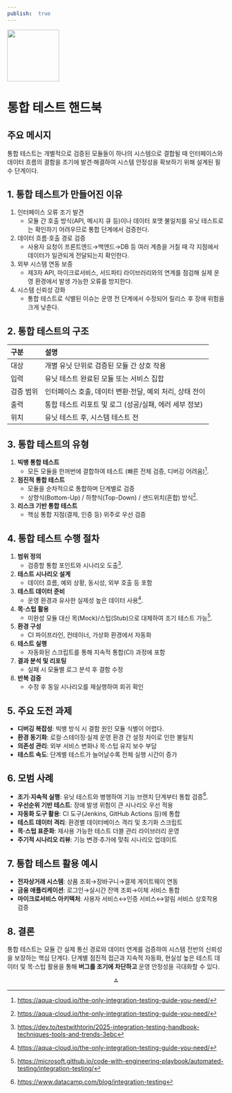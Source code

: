 ```yaml
---
publish:  true
---
```


<img src="https://r2cdn.perplexity.ai/pplx-full-logo-primary-dark%402x.png" class="logo" width="120"/>

# 통합 테스트 핸드북

## 주요 메시지

통합 테스트는 개별적으로 검증된 모듈들이 하나의 시스템으로 결합될 때 인터페이스와 데이터 흐름의 결함을 조기에 발견·해결하여 시스템 안정성을 확보하기 위해 설계된 필수 단계이다.

## 1. 통합 테스트가 만들어진 이유

1. 인터페이스 오류 조기 발견
    - 모듈 간 호출 방식(API, 메시지 큐 등)이나 데이터 포맷 불일치를 유닛 테스트로는 확인하기 어려우므로 통합 단계에서 검증한다.
2. 데이터 흐름·호출 경로 검증
    - 사용자 요청이 프론트엔드→백엔드→DB 등 여러 계층을 거칠 때 각 지점에서 데이터가 일관되게 전달되는지 확인한다.
3. 외부 시스템 연동 보증
    - 제3자 API, 마이크로서비스, 서드파티 라이브러리와의 연계를 점검해 실제 운영 환경에서 발생 가능한 오류를 방지한다.
4. 시스템 신뢰성 강화
    - 통합 테스트로 식별된 이슈는 운영 전 단계에서 수정되어 릴리스 후 장애 위험을 크게 낮춘다.

## 2. 통합 테스트의 구조

| 구분 | 설명 |
| :-- | :-- |
| 대상 | 개별 유닛 단위로 검증된 모듈 간 상호 작용 |
| 입력 | 유닛 테스트 완료된 모듈 또는 서비스 집합 |
| 검증 범위 | 인터페이스 호출, 데이터 변환·전달, 예외 처리, 상태 전이 |
| 출력 | 통합 테스트 리포트 및 로그 (성공/실패, 에러 세부 정보) |
| 위치 | 유닛 테스트 후, 시스템 테스트 전 |

## 3. 통합 테스트의 유형

1. **빅뱅 통합 테스트**
    - 모든 모듈을 한꺼번에 결합하여 테스트 (빠른 전체 검증, 디버깅 어려움)[^1].
2. **점진적 통합 테스트**
    - 모듈을 순차적으로 통합하며 단계별로 검증
    - 상향식(Bottom-Up) / 하향식(Top-Down) / 샌드위치(혼합) 방식[^1].
3. **리스크 기반 통합 테스트**
    - 핵심 통합 지점(결제, 인증 등) 위주로 우선 검증

## 4. 통합 테스트 수행 절차

1. **범위 정의**
    - 검증할 통합 포인트와 시나리오 도출[^2].
2. **테스트 시나리오 설계**
    - 데이터 흐름, 예외 상황, 동시성, 외부 호출 등 포함
3. **테스트 데이터 준비**
    - 운영 환경과 유사한 실제성 높은 데이터 사용[^1].
4. **목·스텁 활용**
    - 미완성 모듈 대신 목(Mock)/스텁(Stub)으로 대체하여 조기 테스트 가능[^3].
5. **환경 구성**
    - CI 파이프라인, 컨테이너, 가상화 환경에서 자동화
6. **테스트 실행**
    - 자동화된 스크립트를 통해 지속적 통합(CI) 과정에 포함
7. **결과 분석 및 리포팅**
    - 실패 시 모듈별 로그 분석 후 결함 수정
8. **반복 검증**
    - 수정 후 동일 시나리오를 재실행하여 회귀 확인

## 5. 주요 도전 과제

- **디버깅 복잡성**: 빅뱅 방식 시 결함 원인 모듈 식별이 어렵다.
- **환경 동기화**: 로컬·스테이징·실제 운영 환경 간 설정 차이로 인한 불일치
- **의존성 관리**: 외부 서비스 변화나 목·스텁 유지 보수 부담
- **테스트 속도**: 단계별 테스트가 늘어날수록 전체 실행 시간이 증가


## 6. 모범 사례

- **조기·지속적 실행**: 유닛 테스트와 병행하여 기능 브랜치 단계부터 통합 검증[^4].
- **우선순위 기반 테스트**: 장애 발생 위험이 큰 시나리오 우선 적용
- **자동화 도구 활용**: CI 도구(Jenkins, GitHub Actions 등)에 통합
- **테스트 데이터 격리**: 환경별 데이터베이스 격리 및 초기화 스크립트
- **목·스텁 표준화**: 재사용 가능한 테스트 더블 관리 라이브러리 운영
- **주기적 시나리오 리뷰**: 기능 변경·추가에 맞춰 시나리오 업데이트


## 7. 통합 테스트 활용 예시

- **전자상거래 시스템**: 상품 조회→장바구니→결제 게이트웨이 연동
- **금융 애플리케이션**: 로그인→실시간 잔액 조회→이체 서비스 통합
- **마이크로서비스 아키텍처**: 사용자 서비스↔인증 서비스↔알림 서비스 상호작용 검증


## 8. 결론

통합 테스트는 모듈 간 실제 통신 경로와 데이터 연계를 검증하여 시스템 전반의 신뢰성을 보장하는 핵심 단계다. 단계별 점진적 접근과 지속적 자동화, 현실성 높은 테스트 데이터 및 목·스텁 활용을 통해 **버그를 조기에 차단하고** 운영 안정성을 극대화할 수 있다.

<div style="text-align: center">⁂</div>

[^1]: https://aqua-cloud.io/the-only-integration-testing-guide-you-need/

[^2]: https://dev.to/testwithtorin/2025-integration-testing-handbook-techniques-tools-and-trends-3ebc

[^3]: https://microsoft.github.io/code-with-engineering-playbook/automated-testing/integration-testing/

[^4]: https://www.datacamp.com/blog/integration-testing

[^5]: https://www.browserstack.com/guide/integration-testing

[^6]: https://www.accelq.com/blog/integration-testing/

[^7]: https://www.testrail.com/blog/integration-testing/

[^8]: https://www.testdevlab.com/blog/integration-testing-101

[^9]: https://testlio.com/blog/what-is-integration-testing/

[^10]: https://www.geeksforgeeks.org/software-testing/software-engineering-integration-testing/

[^11]: https://www.frugaltesting.com/blog/integration-testing-comprehensive-guide-and-best-practices

[^12]: https://datadope.io/en/the-importance-of-integration-testing-in-software-development/

[^13]: https://docs.opendaylight.org/projects/integration-test/en/latest/index.html

[^14]: https://en.wikipedia.org/wiki/Integration_testing

[^15]: https://www.techtarget.com/searchsoftwarequality/definition/integration-testing

[^16]: https://www.ibm.com/think/topics/integration-testing

[^17]: https://www.opkey.com/blog/integration-testing-a-comprehensive-guide-with-best-practices

[^18]: https://brightsec.com/blog/unit-testing-vs-integration-testing-4-key-differences-and-how-to-choose/

